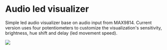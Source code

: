 # Audio led visualizer

Simple led audio visualizer base on audio input from MAX9814. Current version uses four potentiometers to customize the visualization's sensitivity, brightness, hue shift and delay (led movement speed).

[![](http://img.youtube.com/vi/OVOd3yvKtcI/0.jpg)](http://www.youtube.com/watch?v=OVOd3yvKtcI "Action demo")
